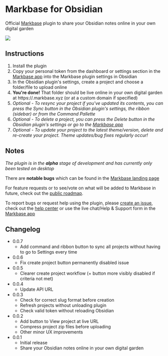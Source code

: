 # Markbase for Obsidian

Official [Markbase](https://markbase.xyz) plugin to share your Obsidian notes online in your own digital garden

![](https://s8.gifyu.com/images/ezgif.com-gif-maker439f2dfedb287b24.gif)

## Instructions

1. Install the plugin
2. Copy your personal token from the dashboard or settings section in the [Markbase app](https://app.markbase.xyz) into the Markbase plugin settings in Obsidian
3. In the Obsidian plugin's settings, create a project and choose a folder/file to upload online
4. **You're done!** That folder should be live online in your own digital garden at https://<project-slug>.markbase.xyz (or at a custom domain if specified)
5. *Optional - To resync your project if you've updated its contents, you can press the Sync button in the Obsidian plugin's settings, the ribbon (sidebar) or from the Command Pallette*
6. *Optional - To delete a project, you can press the Delete button in the Obsidian plugin's settings or go to the [Markbase app](https://app.markbase.xyz)*
7. *Optional - To update your project to the latest theme/version, delete and re-create your project. Theme updates/bug fixes regularly occur!*

## Notes

*The plugin is in the **alpha** stage of development and has currently only been tested on desktop*

There are **notable bugs** which can be found in the [Markbase landing page](https://markbase.xyz)

For feature requests or to see/vote on what will be added to Markbase in future, check out the [public roadmap](https://markbase.featurebase.app/).

To report bugs or request help using the plugin, please [create an issue](https://github.com/markbaseteam/obsidian-markbase), check out the [help center](https://markbase.tawk.help/) or use the live chat/Help & Support form in the [Markbase app](https://app.markbase.xyz)

## Changelog

- 0.0.7
  - Add command and ribbon button to sync all projects without having to go to Settings every time
- 0.0.6
  - Fix create project button permanently disabled issue
- 0.0.5
  - Clearer create project workflow (+ button more visibly disabled if criteria not met)
- 0.0.4
  - Update API URL
- 0.0.3
  - Check for correct slug format before creation
  - Refresh projects without unloading plugin
  - Check valid token without reloading Obsidian
- 0.0.2
  - Add button to View project at live URL
  - Compress project zip files before uploading
  - Other minor UX improvements
- 0.0.1
  - Initial release
  - Share your Obsidian notes online in your own digital garden
